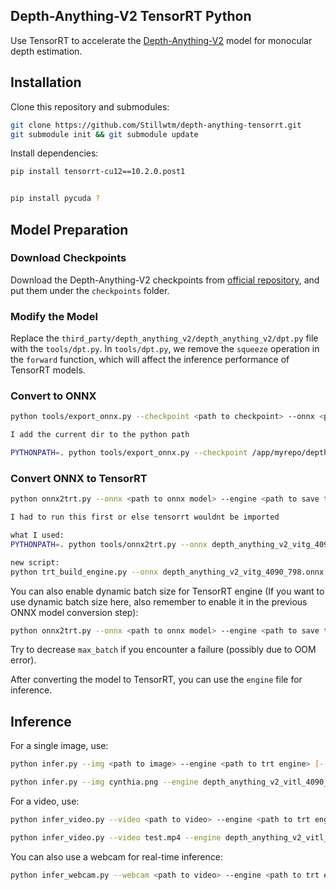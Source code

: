 ## Depth-Anything-V2 TensorRT Python

Use TensorRT to accelerate the [Depth-Anything-V2](https://github.com/DepthAnything/Depth-Anything-V2) model for monocular depth estimation.

## Installation

Clone this repository and submodules:
```bash
git clone https://github.com/Stillwtm/depth-anything-tensorrt.git
git submodule init && git submodule update
```

Install dependencies:
```bash
pip install tensorrt-cu12==10.2.0.post1


pip install pycuda ?
```

## Model Preparation

### Download Checkpoints

Download the Depth-Anything-V2 checkpoints from [official repository](https://github.com/DepthAnything/Depth-Anything-V2), and put them under the `checkpoints` folder.

### Modify the Model

Replace the `third_party/depth_anything_v2/depth_anything_v2/dpt.py` file with the `tools/dpt.py`. In `tools/dpt.py`, we remove the `squeeze` operation in the `forward` function, which will affect the inference performance of TensorRT models.

### Convert to ONNX

```bash
python tools/export_onnx.py --checkpoint <path to checkpoint> --onnx <path to save onnx model> --input_size <dpt input size> --encoder <dpt encoder> [--dynamic_batch]

I add the current dir to the python path

PYTHONPATH=. python tools/export_onnx.py --checkpoint /app/myrepo/depth-anything-tensorrt/third_party/depth_anything_v2/depth_anything_v2/checkpoints/depth_anything_v2_vitg.pth --onnx depth_anything_v2_vitg_4090_798.onnx --input_size 798 --encoder vitg
```

### Convert ONNX to TensorRT

```bash
python onnx2trt.py --onnx <path to onnx model> --engine <path to save trt engine> [--fp16]

I had to run this first or else tensorrt wouldnt be imported

what I used:
PYTHONPATH=. python tools/onnx2trt.py --onnx depth_anything_v2_vitg_4090_798.onnx --engine depth_anything_v2_vitg_4090_798.trt --fp16

new script:
python trt_build_engine.py --onnx depth_anything_v2_vitg_4090_798.onnx --engine depth_anything_v2_vitg_4090_798_fp16.trt --tf32 --workspace 20
```

You can also enable dynamic batch size for TensorRT engine (If you want to use dynamic batch size here, also remember to enable it in the previous ONNX model conversion step):

```bash
python onnx2trt.py --onnx <path to onnx model> --engine <path to save trt engine> [--fp16] --dynamic_batch --min_batch <minimum batch size> --max_batch <maximum batch size> --opt_batch <optimum batch size>
```

Try to decrease `max_batch` if you encounter a failure (possibly due to OOM error).

After converting the model to TensorRT, you can use the `engine` file for inference.

## Inference

For a single image, use:

```bash
python infer.py --img <path to image> --engine <path to trt engine> [--grayscale]

python infer.py --img cynthia.png --engine depth_anything_v2_vitl_4090_798.trt --grayscale --size 798
```

For a video, use:

```bash
python infer_video.py --video <path to video> --engine <path to trt engine> [--batch <batch size>] [--grayscale]

python infer_video.py --video test.mp4 --engine depth_anything_v2_vitl_4090_798.trt --output test_depth.mp4  --size 798
```

You can also use a webcam for real-time inference:

```bash
python infer_webcam.py --webcam <path to video> --engine <path to trt engine> [--grayscale]
```
